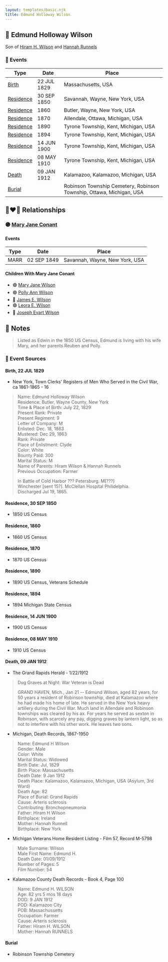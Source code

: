 ```yaml
---
layout: templates/basic.njk
title: Edmund Holloway Wilson
---
```

## 🔵 Edmund Holloway Wilson

Son of [Hiram H. Wilson](/people/8/82044077) and [Hannah Runnels](/people/9/9135776)

### 📆 Events

Type | Date | Place
------ | ------ | ------
[Birth](#event-0) | 22 JUL 1829 | Massachusetts, USA
[Residence](#event-1) | 30 SEP 1850 | Savannah, Wayne, New York, USA
[Residence](#event-2) | 1860 | Butler, Wayne, New York, USA
[Residence](#event-3) | 1870 | Allendale, Ottawa, Michigan, USA
[Residence](#event-4) | 1890 | Tyrone Township, Kent, Michigan, USA
[Residence](#event-5) | 1894 | Tyrone Township, Kent, Michigan, USA
[Residence](#event-6) | 14 JUN 1900 | Tyrone Township, Kent, Michigan, USA
[Residence](#event-7) | 08 MAY 1910 | Tyrone Township, Kent, Michigan, USA
[Death](#event-8) | 09 JAN 1912 | Kalamazoo, Kalamazoo, Michigan, USA
[Burial](#event-9) |  | Robinson Township Cemetery, Robinson Township, Ottawa, Michigan, USA

## 👩‍❤️‍👨 Relationships

### 🟣 [Mary Jane Conant](/people/2/27722232)

#### Events

Type | Date | Place
------ | ------ | ------
MARR | 02 SEP 1849 | Savannah, Wayne, New York, USA
#### Children With Mary Jane Conant
* 🟣 [Mary Jane Wilson](/people/6/68306241)
* 🟣 [Polly Ann Wilson](/people/9/97244328)
* 🔵 [James E. Wilson](/people/5/54950695)
* 🟣 [Leora E. Wilson](/people/2/22233872)
* 🔵 [Joseph Evart Wilson](/people/5/57306025)
## 📝 Notes
>   
  > Listed as Edwin in the 1850 US Census, Edmund is living with his wife Mary, and her parents Reuben and Polly.
### 📰 Event Sources

#### <a id="event-0"></a> Birth, 22 JUL 1829
* New York, Town Clerks' Registers of Men Who Served in the Civil War, ca 1861-1865  - 16
>   
  > Name: Edmund Holloway Wilson  
  > Residence: Butler, Wayne County, New York  
  > Time & Place of Birth: July 22, 1829  
  > Present Rank: Private  
  > Present Regiment: 9  
  > Letter of Company: M  
  > Enlisted: Dec. 18, 1863  
  > Mustered: Dec 29, 1863  
  > Rank: Private   
  > Place of Enlistment: Clyde  
  > Color: White  
  > Bounty Paid: 300  
  > Marital Status: M  
  > Name of Parents: Hiram Wilson & Hannah Runnels  
  > Previous Occupation: Farmer  
  >   
  > In Battle of Cold Harbor ??? Petersburg. M[???]  
  > Winchester [sent 15?]. McClellan Hospital Philidelphia.   
  > Discharged Jul 19, 1865.

#### <a id="event-1"></a> Residence, 30 SEP 1850
* 1850 US Census

#### <a id="event-2"></a> Residence, 1860
* 1860 US Census

#### <a id="event-3"></a> Residence, 1870
* 1870 US Census

#### <a id="event-4"></a> Residence, 1890
* 1890 US Census, Veterans Schedule

#### <a id="event-5"></a> Residence, 1894
* 1894 Michigan State Census

#### <a id="event-6"></a> Residence, 14 JUN 1900
* 1900 US Census

#### <a id="event-7"></a> Residence, 08 MAY 1910
* 1910 US Census

#### <a id="event-8"></a> Death, 09 JAN 1912
* The Grand Rapids Herald  - 1/22/1912
>   
  > Dug Graves at Night: War Veteran is Dead  
  >   
  > GRAND HAVEN, Mich., Jan 21 -- Edmund Wilson, aged 82 years, for 50 years a resident of Robinson township, died at Kalamazoo where he had made his home of late. He served in the New York heavy artillery during the Civil War. Much land in Allendale and Robinson townships was cleared by his ax. For years he served as sexton in Robinson, with scarcely any pay, digging graves by lantern light, so as not to interfere with his other work. He leaves two sons.
* Michigan, Death Records, 1867-1950
>   
  > Name: Edmund H Wilson  
  > Gender: Male  
  > Color: White  
  > Marital Status: Widowed  
  > Birth Date: Jul, 1829  
  > Birth Place: Massachusetts  
  > Death Date: 9 Jan 1912  
  > Death Place: Kalamazoo, Kalamazoo, Michigan, USA (Asylum, 3rd Ward)  
  > Death Age: 82  
  > Place of Burial: Grand Rapids  
  > Cause: Arteris sclerosis  
  > Contributing: Bronchopneumonia  
  > Father: Hiram H Wilson  
  > Birthplace: Ireland  
  > Mother: Hannah Runnell  
  > Birthplace: New York
* Michigan Veterans Home Resident Listing  - Film 57, Record M-5798
>   
  > Male Surname: Wilson  
  > Male First Name: Edmund H.  
  > Death Date: 01/09/1912  
  > Number of Pages: 5  
  > Film Number: 54
* Kalamazoo County Death Records  - Book 4, Page 100
>   
  > Name: Edmund H. WILSON  
  > Age: 82 yrs 5 mos 18 days  
  > DOD: 9 JAN 1912  
  > POD: Kalamazoo City  
  > POB: Massachussetts  
  > Occupation: Farmer  
  > Cause: Arteris sclerosis  
  > Father: Hiram H. WILSON  
  > Mother: Hannah RUNNELS

#### <a id="event-9"></a> Burial
* Robinson Township Cemetery